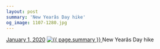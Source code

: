 ```yaml
---
layout: post
summary: 'New Yearâs Day hike'
og_image: 1107-1280.jpg
---
```


<p>
  <time>
    <a href="/1107">January 1, 2020</a>
  </time>
  <a href="/1107">
    <img src="{{ site.assets_url }}/1107-640.jpg" srcset="{{ site.assets_url }}/1107-320.jpg 320w, {{ site.assets_url }}/1107-640.jpg 640w, {{ site.assets_url }}/1107-960.jpg 960w, {{ site.assets_url }}/1107-1280.jpg 1280w" sizes="(min-width: 700px) 50vw, calc(100vw - 2rem)" alt="{{ page.summary }}" />
  </a>
  <span>New Yearâs Day hike</span>
</p>
